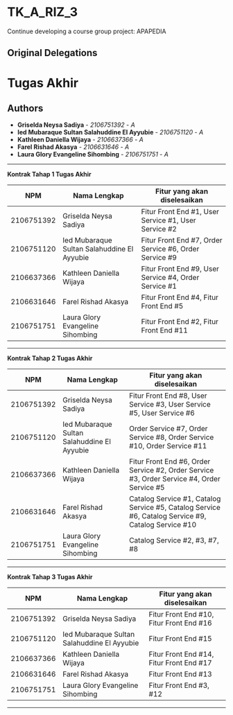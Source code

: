 # TK_A_RIZ_3
Continue developing a course group project: APAPEDIA

## Original Delegations
# Tugas Akhir
## Authors
* **Griselda Neysa Sadiya** - *2106751392* - *A*
* **Ied Mubaraque Sultan Salahuddine El Ayyubie** - *2106751120* - *A*
* **Kathleen Daniella Wijaya** - *2106637366* - *A*
* **Farel Rishad Akasya** - *2106631646* - *A*
* **Laura Glory Evangeline Sihombing** - *2106751751* - *A*


---
**Kontrak Tahap 1 Tugas Akhir**

| NPM | Nama Lengkap | Fitur yang akan diselesaikan  |
| ----------| --- | ---------- | 
| 2106751392 | Griselda Neysa Sadiya | Fitur Front End #1, User Service #1, User Service #2 |
| 2106751120 | Ied Mubaraque Sultan Salahuddine El Ayyubie | Fitur Front End #7, Order Service #6, Order Service #9 |
| 2106637366 | Kathleen Daniella Wijaya | Fitur Front End #9, User Service #4, Order Service #1 |
| 2106631646 | Farel Rishad Akasya |  Fitur Front End #4,  Fitur Front End #5 |
| 2106751751 | Laura Glory Evangeline Sihombing | Fitur Front End #2, Fitur Front End #11 |

---
**Kontrak Tahap 2 Tugas Akhir**

| NPM | Nama Lengkap | Fitur yang akan diselesaikan  |
| ----------| --- | ---------- | 
| 2106751392 | Griselda Neysa Sadiya | Fitur Front End #8, User Service #3, User Service #5, User Service #6 |
| 2106751120 | Ied Mubaraque Sultan Salahuddine El Ayyubie | Order Service #7, Order Service #8, Order Service #10, Order Service #11 |
| 2106637366 | Kathleen Daniella Wijaya | Fitur Front End #6, Order Service #2, Order Service #3, Order Service #4, Order Service #5 |
| 2106631646 | Farel Rishad Akasya | Catalog Service #1, Catalog Service #5, Catalog Service #6, Catalog Service #9, Catalog Service #10 |
| 2106751751 | Laura Glory Evangeline Sihombing | Catalog Service #2, #3, #7, #8 |

---
**Kontrak Tahap 3 Tugas Akhir**

| NPM | Nama Lengkap | Fitur yang akan diselesaikan  |
| ----------| --- | ---------- | 
| 2106751392 | Griselda Neysa Sadiya | Fitur Front End #10, Fitur Front End #16 |
| 2106751120 | Ied Mubaraque Sultan Salahuddine El Ayyubie | Fitur Front End #15 |
| 2106637366 | Kathleen Daniella Wijaya | Fitur Front End #14, Fitur Front End #17 |
| 2106631646 | Farel Rishad Akasya | Fitur Front End #13 |
| 2106751751 | Laura Glory Evangeline Sihombing | Fitur Front End #3, #12 |
---
